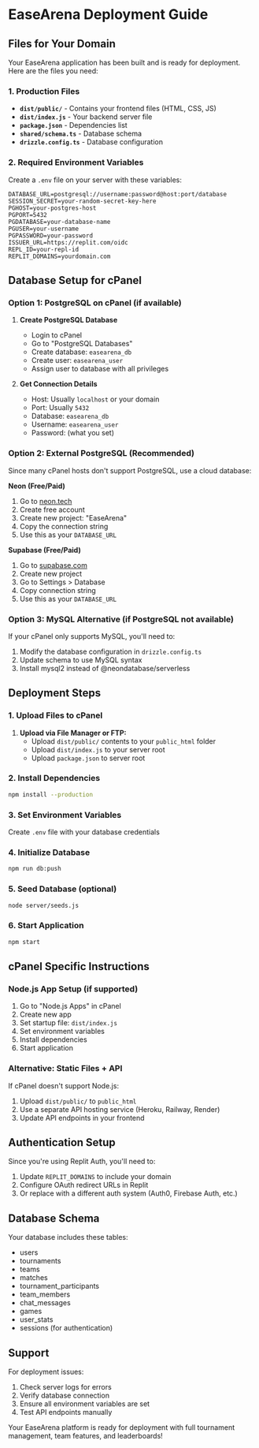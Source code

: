# EaseArena Deployment Guide

## Files for Your Domain

Your EaseArena application has been built and is ready for deployment. Here are the files you need:

### 1. Production Files
- **`dist/public/`** - Contains your frontend files (HTML, CSS, JS)
- **`dist/index.js`** - Your backend server file
- **`package.json`** - Dependencies list
- **`shared/schema.ts`** - Database schema
- **`drizzle.config.ts`** - Database configuration

### 2. Required Environment Variables
Create a `.env` file on your server with these variables:
```
DATABASE_URL=postgresql://username:password@host:port/database
SESSION_SECRET=your-random-secret-key-here
PGHOST=your-postgres-host
PGPORT=5432
PGDATABASE=your-database-name
PGUSER=your-username
PGPASSWORD=your-password
ISSUER_URL=https://replit.com/oidc
REPL_ID=your-repl-id
REPLIT_DOMAINS=yourdomain.com
```

## Database Setup for cPanel

### Option 1: PostgreSQL on cPanel (if available)
1. **Create PostgreSQL Database**
   - Login to cPanel
   - Go to "PostgreSQL Databases"
   - Create database: `easearena_db`
   - Create user: `easearena_user`
   - Assign user to database with all privileges

2. **Get Connection Details**
   - Host: Usually `localhost` or your domain
   - Port: Usually `5432`
   - Database: `easearena_db`
   - Username: `easearena_user`
   - Password: (what you set)

### Option 2: External PostgreSQL (Recommended)
Since many cPanel hosts don't support PostgreSQL, use a cloud database:

**Neon (Free/Paid)**
1. Go to [neon.tech](https://neon.tech)
2. Create free account
3. Create new project: "EaseArena"
4. Copy the connection string
5. Use this as your `DATABASE_URL`

**Supabase (Free/Paid)**
1. Go to [supabase.com](https://supabase.com)
2. Create new project
3. Go to Settings > Database
4. Copy connection string
5. Use this as your `DATABASE_URL`

### Option 3: MySQL Alternative (if PostgreSQL not available)
If your cPanel only supports MySQL, you'll need to:
1. Modify the database configuration in `drizzle.config.ts`
2. Update schema to use MySQL syntax
3. Install mysql2 instead of @neondatabase/serverless

## Deployment Steps

### 1. Upload Files to cPanel
1. **Upload via File Manager or FTP:**
   - Upload `dist/public/` contents to your `public_html` folder
   - Upload `dist/index.js` to your server root
   - Upload `package.json` to server root

### 2. Install Dependencies
```bash
npm install --production
```

### 3. Set Environment Variables
Create `.env` file with your database credentials

### 4. Initialize Database
```bash
npm run db:push
```

### 5. Seed Database (optional)
```bash
node server/seeds.js
```

### 6. Start Application
```bash
npm start
```

## cPanel Specific Instructions

### Node.js App Setup (if supported)
1. Go to "Node.js Apps" in cPanel
2. Create new app
3. Set startup file: `dist/index.js`
4. Set environment variables
5. Install dependencies
6. Start application

### Alternative: Static Files + API
If cPanel doesn't support Node.js:
1. Upload `dist/public/` to `public_html`
2. Use a separate API hosting service (Heroku, Railway, Render)
3. Update API endpoints in your frontend

## Authentication Setup

Since you're using Replit Auth, you'll need to:
1. Update `REPLIT_DOMAINS` to include your domain
2. Configure OAuth redirect URLs in Replit
3. Or replace with a different auth system (Auth0, Firebase Auth, etc.)

## Database Schema

Your database includes these tables:
- users
- tournaments
- teams
- matches
- tournament_participants
- team_members
- chat_messages
- games
- user_stats
- sessions (for authentication)

## Support

For deployment issues:
1. Check server logs for errors
2. Verify database connection
3. Ensure all environment variables are set
4. Test API endpoints manually

Your EaseArena platform is ready for deployment with full tournament management, team features, and leaderboards!